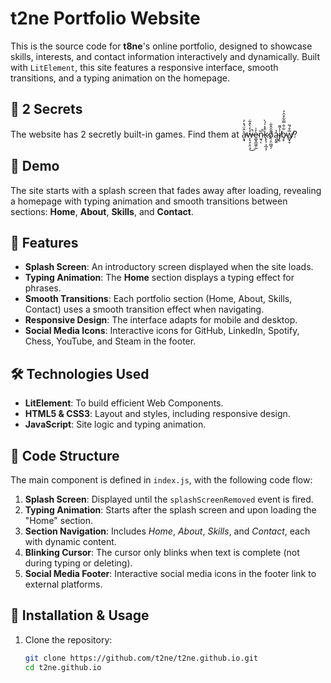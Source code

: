# t2ne Portfolio Website

This is the source code for **t8ne**'s online portfolio, designed to showcase skills, interests, and contact information interactively and dynamically. Built with `LitElement`, this site features a responsive interface, smooth transitions, and a typing animation on the homepage.

## 🚀 2 Secrets

The website has 2 secretly built-in games. Find them at à̴͙̘̂̈́̽̓̕w̶͎̖̝͕̤͉̒̓̀̂͋̚͜e̴͚͙̲͖̩̰̓͗n̷̫͉̏̚ͅk̷̢̨̹͉̲͔̦͒̽̍́̀ō̸̖͕̤̪͍̗̄̑̂͋ą̴̢͍̉j̸̰̾͌b̴̡̙͋̐̿͋̊̑̓w̸̻̟̞̅͒́͂̕?

## 🎲 Demo

The site starts with a splash screen that fades away after loading, revealing a homepage with typing animation and smooth transitions between sections: **Home**, **About**, **Skills**, and **Contact**.

## 🎨 Features

- **Splash Screen**: An introductory screen displayed when the site loads.
- **Typing Animation**: The **Home** section displays a typing effect for phrases.
- **Smooth Transitions**: Each portfolio section (Home, About, Skills, Contact) uses a smooth transition effect when navigating.
- **Responsive Design**: The interface adapts for mobile and desktop.
- **Social Media Icons**: Interactive icons for GitHub, LinkedIn, Spotify, Chess, YouTube, and Steam in the footer.

## 🛠️ Technologies Used

- **LitElement**: To build efficient Web Components.
- **HTML5 & CSS3**: Layout and styles, including responsive design.
- **JavaScript**: Site logic and typing animation.

## 📂 Code Structure

The main component is defined in `index.js`, with the following code flow:

1. **Splash Screen**: Displayed until the `splashScreenRemoved` event is fired.
2. **Typing Animation**: Starts after the splash screen and upon loading the "Home" section.
3. **Section Navigation**: Includes *Home*, *About*, *Skills*, and *Contact*, each with dynamic content.
4. **Blinking Cursor**: The cursor only blinks when text is complete (not during typing or deleting).
5. **Social Media Footer**: Interactive social media icons in the footer link to external platforms.

## 📖 Installation & Usage

1. Clone the repository:
   ```bash
   git clone https://github.com/t2ne/t2ne.github.io.git
   cd t2ne.github.io
